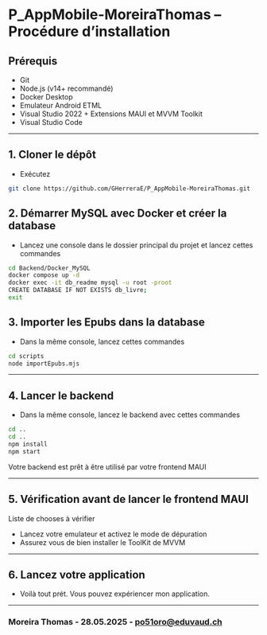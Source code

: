 # P_AppMobile-MoreiraThomas – Procédure d’installation

## Prérequis

- Git
- Node.js (v14+ recommandé)
- Docker Desktop
- Emulateur Android ETML
- Visual Studio 2022 + Extensions MAUI et MVVM Toolkit
- Visual Studio Code

---

## 1. Cloner le dépôt

- Exécutez

```bash
git clone https://github.com/GHerreraE/P_AppMobile-MoreiraThomas.git
```

## 2. Démarrer MySQL avec Docker et créer la database

- Lancez une console dans le dossier principal du projet et lancez cettes commandes

```bash
cd Backend/Docker_MySQL
docker compose up -d
docker exec -it db_readme mysql -u root -proot
CREATE DATABASE IF NOT EXISTS db_livre;
exit

```

## 3. Importer les Epubs dans la database

- Dans la même console, lancez cettes commandes

```bash
cd scripts
node importEpubs.mjs

```

---

## 4. Lancer le backend

- Dans la même console, lancez le backend avec cettes commandes

```bash
cd ..
cd ..
npm install
npm start

```

Votre backend est prêt à être utilisé par votre frontend MAUI

---

## 5. Vérification avant de lancer le frontend MAUI

Liste de chooses à vérifier

- Lancez votre emulateur et activez le mode de dépuration
- Assurez vous de bien installer le ToolKit de MVVM

---

## 6. Lancez votre application

- Voilà tout prét. Vous pouvez expériencer mon application.

---

### Moreira Thomas - 28.05.2025 - po51oro@eduvaud.ch
